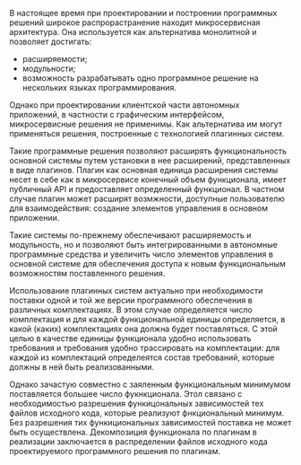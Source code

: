 <!-- Сказать, что разбиение на плагины может быть использована как альтернатива микросервисной архитектуре когда речь заходит о юзерской стороне приложения -->

<!-- Обоснование актуальности модульной архитектуры и необходимости разбиения исходного кода на плагины -->

В настоящее время при проектировании и построении программных решений широкое распрорастранение находит микросервисная архитектура. Она используется как альтернатива монолитной и позволяет достигать:

- расширяемости;
- модульности;
- возможность разрабатывать одно программное решение на нескольких языках программирования.

Однако при проектировании клиентской части автономных приложений, в частности с графическим интерфейсом, микросервисные решения не применимы. Как альтернатива им могут применяться решения, построенные с технологией плагинных систем. 

Такие программные решения позволяют расширять функциональность основной системы путем установки в нее расширений, представленных в виде плагинов. Плагин как основная единица расширения системы несет в себе как в микросервисе конечный объем функционала, имеет публичный API и предоставляет определенный функционал. В частном случае плагин может расширят возмжности, доступные пользователю для взаимодействия: создание элементов управления в основном приложении.

Такие системы по-прежнему обеспечивают расширяемость и модульность, но и позволяют быть интегрированными в автономные программные средства и увеличить число элементов управления в основной системе для обеспечения доступа к новым функциональным возможностям поставленного решения.

Использование плагинных систем актуально при необходимости поставки одной и той же версии программного обеспечения в различных комплектациях. В этом случае определяется число комплектация и для каждой функциональной единицы определяется, в какой (каких) комплектациях она должна будет поставляться. С этой целью в качестве единицы функционала удобно использовать требования и требования удобно трассировать на комплектации: для каждой из комплектаций определеятся состав требований, которые должны в ней быть реализованными.

Однако зачастую совместно с заяленным функциональным минимумом поставляется большее число фукнкционала. Этол связано с необходимостью разрешения функицональных зависимостей тех файлов исходного кода, которые реализуют фнкциональный минимум. Без разрешения тих функициональных зависимостей поставка не может быть осуществлена. Декомпозиция функционала по плагинам в реализации заключается в распределении файлов исходного кода проектируемого программного решения по плагинам.

<!-- Необходимость разбиения на плагины -->


